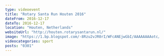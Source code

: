 ```yaml
---
type: videoevent
title: "Rotary Santa Run Houten 2016"
dateFrom: 2016-12-17
dateTo: 2016-12-17
location: "Houten, Netherlands"
websiteUrl: "http://houten.rotarysantarun.nl/"
image: "https://1.bp.blogspot.com/-8Rzu2vJR0rI/WFcANEjwGbI/AAAAAAAAotc/cVdP4yGjlDAIdYGYaQ6HVLglaaJigVC9gCPcB/s1600/dsc03878.picasaweb.jpg"
videocategories: sport
posts: "0301"
---
```

